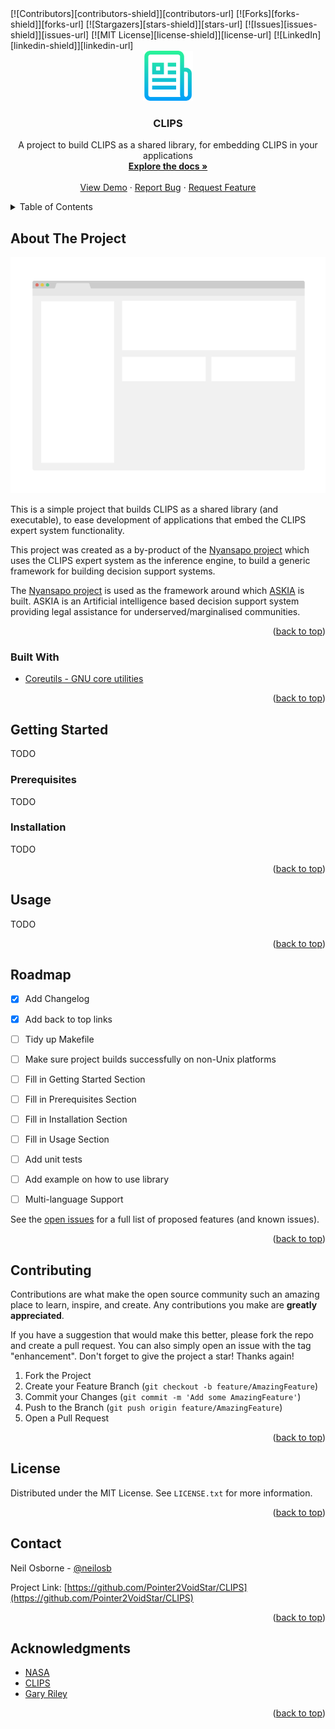 <!-- 
*** This readme file is based off the fantastic work done by @othneildrew (Best-README-Template). 
You can check it out here: https://github.com/othneildrew/Best-README-Template
***
-->

<div id="top"></div>
<!-- PROJECT SHIELDS -->
<!--
*** I'm using markdown "reference style" links for readability.
*** Reference links are enclosed in brackets [ ] instead of parentheses ( ).
*** See the bottom of this document for the declaration of the reference variables
*** for contributors-url, forks-url, etc. This is an optional, concise syntax you may use.
*** https://www.markdownguide.org/basic-syntax/#reference-style-links
-->
[![Contributors][contributors-shield]][contributors-url]
[![Forks][forks-shield]][forks-url]
[![Stargazers][stars-shield]][stars-url]
[![Issues][issues-shield]][issues-url]
[![MIT License][license-shield]][license-url]
[![LinkedIn][linkedin-shield]][linkedin-url]



<!-- PROJECT LOGO -->
<br />
<div align="center">
  <a href="https://github.com/Pointer2VoidStar/CLIPS">
    <img src="images/logo.png" alt="Logo" width="80" height="80">
  </a>

  <h3 align="center">CLIPS</h3>

  <p align="center">
    A project to build CLIPS as a shared library, for embedding CLIPS in your applications
    <br />
    <a href="https://github.com/Pointer2VoidStar/CLIPS"><strong>Explore the docs »</strong></a>
    <br />
    <br />
    <a href="https://github.com/Pointer2VoidStar/CLIPS">View Demo</a>
    ·
    <a href="https://github.com/Pointer2VoidStar/CLIPS/issues">Report Bug</a>
    ·
    <a href="https://github.com/Pointer2VoidStar/CLIPS/issues">Request Feature</a>
  </p>
</div>



<!-- TABLE OF CONTENTS -->
<details>
  <summary>Table of Contents</summary>
  <ol>
    <li>
      <a href="#about-the-project">About The Project</a>
      <ul>
        <li><a href="#built-with">Built With</a></li>
      </ul>
    </li>
    <li>
      <a href="#getting-started">Getting Started</a>
      <ul>
        <li><a href="#prerequisites">Prerequisites</a></li>
        <li><a href="#installation">Installation</a></li>
      </ul>
    </li>
    <li><a href="#usage">Usage</a></li>
    <li><a href="#roadmap">Roadmap</a></li>
    <li><a href="#contributing">Contributing</a></li>
    <li><a href="#license">License</a></li>
    <li><a href="#contact">Contact</a></li>
    <li><a href="#acknowledgments">Acknowledgments</a></li>
  </ol>
</details>



<!-- ABOUT THE PROJECT -->
## About The Project

[![Product Name Screen Shot][product-screenshot]](https://example.com)

This is a simple project that builds CLIPS as a shared library (and executable), to ease development of applications that embed the CLIPS expert system functionality.

This project was created as a by-product of the [Nyansapo project](https://github.com/TheAMCOFoundation/nyansapo) which uses the CLIPS expert system as the inference engine, to build a generic framework for building decision support systems.

The [Nyansapo project](https://github.com/TheAMCOFoundation/nyansapo) is used as the framework around which [ASKIA](https://github.com/TheAMCOFoundation/askia) is built. ASKIA is an Artificial intelligence based decision support system providing legal assistance for underserved/marginalised communities.


<p align="right">(<a href="#top">back to top</a>)</p>



### Built With


* [Coreutils - GNU core utilities](https://www.gnu.org/software/coreutils/)

<p align="right">(<a href="#top">back to top</a>)</p>



<!-- GETTING STARTED -->
## Getting Started
TODO

### Prerequisites
TODO

### Installation
TODO

<p align="right">(<a href="#top">back to top</a>)</p>



<!-- USAGE EXAMPLES -->
## Usage
TODO

<p align="right">(<a href="#top">back to top</a>)</p>



<!-- ROADMAP -->
## Roadmap

- [x] Add Changelog
- [x] Add back to top links
- [ ] Tidy up Makefile
- [ ] Make sure project builds successfully on non-Unix platforms
- [ ] Fill in Getting Started Section
- [ ] Fill in Prerequisites Section
- [ ] Fill in Installation Section
- [ ] Fill in Usage Section
- [ ] Add unit tests
- [ ] Add example on how to use library
- [ ] Multi-language Support


See the [open issues](https://github.com/Pointer2VoidStar/CLIPS/issues) for a full list of proposed features (and known issues).

<p align="right">(<a href="#top">back to top</a>)</p>



<!-- CONTRIBUTING -->
## Contributing

Contributions are what make the open source community such an amazing place to learn, inspire, and create. Any contributions you make are **greatly appreciated**.

If you have a suggestion that would make this better, please fork the repo and create a pull request. You can also simply open an issue with the tag "enhancement".
Don't forget to give the project a star! Thanks again!

1. Fork the Project
2. Create your Feature Branch (`git checkout -b feature/AmazingFeature`)
3. Commit your Changes (`git commit -m 'Add some AmazingFeature'`)
4. Push to the Branch (`git push origin feature/AmazingFeature`)
5. Open a Pull Request

<p align="right">(<a href="#top">back to top</a>)</p>



<!-- LICENSE -->
## License

Distributed under the MIT License. See `LICENSE.txt` for more information.

<p align="right">(<a href="#top">back to top</a>)</p>



<!-- CONTACT -->
## Contact

Neil Osborne - [@neilosb](https://twitter.com/neilosb)

Project Link: [https://github.com/Pointer2VoidStar/CLIPS](https://github.com/Pointer2VoidStar/CLIPS)

<p align="right">(<a href="#top">back to top</a>)</p>



<!-- ACKNOWLEDGMENTS -->
## Acknowledgments

* [NASA](https://www.nasa.gov/)
* [CLIPS](http://www.clipsrules.net/)
* [Gary Riley](https://stackoverflow.com/users/232642/gary-riley)

<p align="right">(<a href="#top">back to top</a>)</p>



<!-- MARKDOWN LINKS & IMAGES -->
<!-- https://www.markdownguide.org/basic-syntax/#reference-style-links -->
[contributors-shield]: https://img.shields.io/github/contributors/othneildrew/Best-README-Template.svg?style=for-the-badge
[contributors-url]: https://github.com/Pointer2VoidStar/CLIPS/graphs/contributors
[forks-shield]: https://img.shields.io/github/forks/othneildrew/Best-README-Template.svg?style=for-the-badge
[forks-url]: https://github.com/Pointer2VoidStar/CLIPS/network/members
[stars-shield]: https://img.shields.io/github/stars/othneildrew/Best-README-Template.svg?style=for-the-badge
[stars-url]: https://github.com/Pointer2VoidStar/CLIPS/stargazers
[issues-shield]: https://img.shields.io/github/issues/othneildrew/Best-README-Template.svg?style=for-the-badge
[issues-url]: https://github.com/Pointer2VoidStar/CLIPS/issues
[license-shield]: https://img.shields.io/github/license/othneildrew/Best-README-Template.svg?style=for-the-badge
[license-url]: https://github.com/Pointer2VoidStar/CLIPS/blob/master/LICENSE.txt
[linkedin-shield]: https://img.shields.io/badge/-LinkedIn-black.svg?style=for-the-badge&logo=linkedin&colorB=555
[linkedin-url]: https://www.linkedin.com/in/neil-osborne-58a61024
[product-screenshot]: images/screenshot.png
